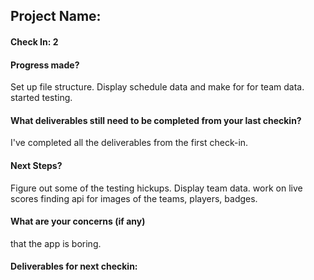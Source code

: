 ## Project Name:

#### Check In: 2

#### Progress made? 

Set up file structure. Display schedule data and make for for team data. started testing.

#### What deliverables still need to be completed from your last checkin? 

I've completed all the deliverables from the first check-in.

#### Next Steps?

Figure out some of the testing hickups. Display team data. work on live scores finding api for images of the teams, players, badges.

#### What are your concerns (if any)

that the app is boring.

#### Deliverables for next checkin:


